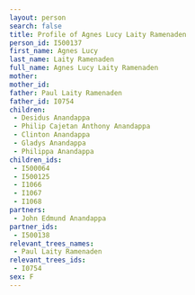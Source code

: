 ```yaml
---
layout: person
search: false
title: Profile of Agnes Lucy Laity Ramenaden
person_id: I500137
first_name: Agnes Lucy
last_name: Laity Ramenaden
full_name: Agnes Lucy Laity Ramenaden
mother: 
mother_id: 
father: Paul Laity Ramenaden
father_id: I0754
children:
 - Desidus Anandappa
 - Philip Cajetan Anthony Anandappa
 - Clinton Anandappa
 - Gladys Anandappa
 - Philippa Anandappa
children_ids:
 - I500064
 - I500125
 - I1066
 - I1067
 - I1068
partners:
 - John Edmund Anandappa
partner_ids:
 - I500138
relevant_trees_names:
 - Paul Laity Ramenaden
relevant_trees_ids:
 - I0754
sex: F
---
```


